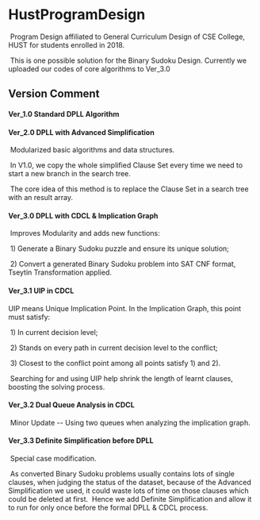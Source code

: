 # HustProgramDesign

​		Program Design affiliated to General Curriculum Design of CSE College, HUST for students enrolled in 2018.

​		This is one possible solution for the Binary Sudoku Design. Currently we uploaded our codes of core algorithms to Ver_3.0 

## Version Comment

#### 	Ver_1.0 Standard DPLL Algorithm

#### 	Ver_2.0 DPLL with Advanced Simplification

​			Modularized basic algorithms and data structures.

​			In V1.0, we copy the whole simplified Clause Set every time we need to start a new branch in the search tree.

​			The core idea of this method is to replace the Clause Set in a search tree with an result array.

#### 	Ver_3.0 DPLL with CDCL & Implication Graph

​			Improves Modularity and adds new functions:

​					1) Generate a Binary Sudoku puzzle and ensure its unique solution;

​					2) Convert a generated Binary Sudoku problem into SAT CNF format, Tseytin Transformation applied.

#### 	Ver_3.1 UIP in CDCL

UIP means Unique Implication Point. In the Implication Graph, this point must satisfy:

​				1) In current decision level;

​				2) Stands on every path in current decision level to the conflict;

​				3) Closest to the conflict point among all points satisfy 1) and 2).

​			Searching for and using UIP help shrink the length of learnt clauses, boosting the solving process.

#### 	Ver_3.2 Dual Queue Analysis in CDCL

​			Minor Update -- Using two queues when analyzing the implication graph.

#### 	Ver_3.3  Definite Simplification before DPLL

​			Special case modification.

​			As converted Binary Sudoku problems usually contains lots of single clauses, when judging the status of the dataset, because of the Advanced Simplification we used, it could waste lots of time on those clauses which could be deleted at first.
​			Hence we add Definite Simplification and allow it to run for only once before the formal DPLL & CDCL process.
